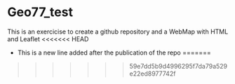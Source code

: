 # Geo77_test
 This is an exercicise to create a github repository and a WebMap with HTML and Leaflet
<<<<<<< HEAD

+ This is a new line added after the publication of the repo
=======
>>>>>>> 59e7dd5b9d4996295f7da79a529e22ed8977742f
